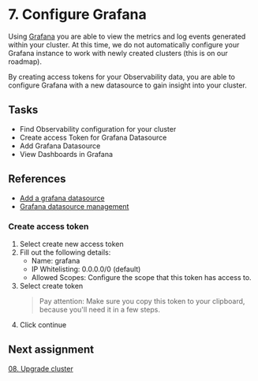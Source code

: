 # 7. Configure Grafana

Using [Grafana](https://grafana.avisi.cloud) you are able to view the metrics and log events generated within your cluster. At this time, we do not automatically configure your Grafana instance to work with newly created clusters (this is on our roadmap).

By creating access tokens for your Observability data, you are able to configure Grafana with a new datasource to gain insight into your cluster.

## Tasks

- Find Observability configuration for your cluster
- Create access Token for Grafana Datasource
- Add Grafana Datasource
- View Dashboards in Grafana

## References

- [Add a grafana datasource](https://grafana.com/docs/grafana/latest/datasources/add-a-data-source/)
- [Grafana datasource management](https://grafana.com/docs/grafana/latest/administration/data-source-management/)

### Create access token

1. Select create new access token
2. Fill out the following details:
    - Name: grafana
    - IP Whitelisting: 0.0.0.0/0 (default)
    - Allowed Scopes: Configure the scope that this token has access to.
3. Select create token
    > Pay attention: Make sure you copy this token to your clipboard, because you'll need it in a few steps.
4. Click continue

## Next assignment

[08. Upgrade cluster](/assignments/08-upgrade-cluster.md)
